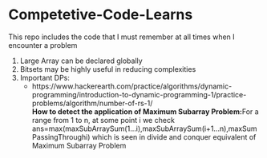 # Competetive-Code-Learns
This repo includes the code that I must remember at all times when I encounter a problem
<ol>
<li>Large Array can be declared globally</li>
  <li>Bitsets may be highly useful in reducing complexities</li>
<li>Important DPs:
  <ul><li>https://www.hackerearth.com/practice/algorithms/dynamic-programming/introduction-to-dynamic-programming-1/practice-problems/algorithm/number-of-rs-1/<br><strong>How to detect the application of Maximum Subarray Problem:</strong>For a range from 1 to n, at some point i we check ans=max(maxSubArraySum(1...i),maxSubArraySum(i+1...n),maxSumPassingThroughi) which is seen in divide and conquer equivalent of Maximum Subarray Problem</li><br><br>
    
    
 </ul>


</li>
</ol>
